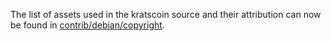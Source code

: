 The list of assets used in the kratscoin source and their attribution can now be found in [contrib/debian/copyright](../contrib/debian/copyright).
